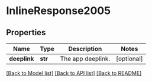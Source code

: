 # InlineResponse2005

## Properties
Name | Type | Description | Notes
------------ | ------------- | ------------- | -------------
**deeplink** | **str** | The app deeplink. | [optional] 

[[Back to Model list]](../README.md#documentation-for-models) [[Back to API list]](../README.md#documentation-for-api-endpoints) [[Back to README]](../README.md)

